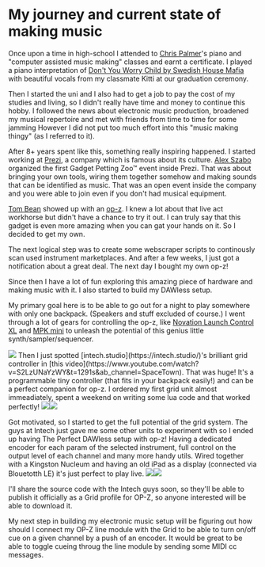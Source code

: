 # My journey and current state of making music

Once upon a time in high-school I attended to [Chris Palmer](https://open.spotify.com/artist/28VnidW62NnJOQAExf4HH6?si=HxFWu6pnR32gurroH0iscA)'s piano and "computer assisted music making" classes and earnt a certificate. I played a piano interpretation of [Don't You Worry Child by Swedish House Mafia](https://www.youtube.com/watch?v=r1MN4pR5wXM) with beautiful vocals from my classmate Kitti at our graduation ceremony.

Then I started the uni and I also had to get a job to pay the cost of my studies and living, so I didn't really have time and money to continue this hobby. I followed the news about electronic music production, broadened my musical repertoire and met with friends from time to time for some jamming However I did not put too much effort into this "music making thingy" (as I referred to it).

After 8+ years spent like this, something really inspiring happened. I started working at [Prezi](https://prezi.com), a company which is famous about its culture. [Alex Szabo](https://www.linkedin.com/in/alxszabo/) organized the first Gadget Petting Zoo™ event inside Prezi. That was about bringing your own tools, wiring them together somehow and making sounds that can be identified as music. That was an open event inside the company and you were able to join even if you don't had musical equipment.

[Tom Bean](https://www.linkedin.com/in/tkbean/) showed up with an [op-z](https://teenage.engineering/products/op-z). I knew a lot about that live act workhorse but didn't have a chance to try it out. I can truly say that this gadget is even more amazing when you can gat your hands on it. So I decided to get my own.

The next logical step was to create some webscraper scripts to continously scan used instrument marketplaces. And after a few weeks, I just got a notification about a great deal. The next day I bought my own op-z!

Since then I have a lot of fun exploring this amazing piece of hardware and making music with it. I also started to build my DAWless setup.

My primary goal here is to be able to go out for a night to play somewhere with only one backpack. (Speakers and stuff excluded of course.) I went through a lot of gears for controlling the op-z, like [Novation Launch Control XL](https://novationmusic.com/en/launch/launch-control-xl) and [MPK mini](https://www.akaipro.com/mpk-mini-mkii)  to unleash the potential of this genius little synth/sampler/sequencer. 

<img src="./launch.png" />
Then I just spotted [intech.studio](https://intech.studio/)'s brilliant grid controller in [this video](https://www.youtube.com/watch?v=S2LzUNaYzWY&t=1291s&ab_channel=SpaceTown). That was huge! 
It's a programmable tiny controller (that fits in your backpack easily!) and can be a perfect companion for op-z. I ordered my first grid unit almost immeadiately, spent a weekend on writing some lua code and that worked perfectly!
<img src="./mapping.png" /><img src="./wired_together.png" />

Got motivated, so I started to get the full potential of the grid system. The guys at Intech just gave me some other units to experiment with so I ended up having The Perfect DAWless setup with op-z! Having a dedicated encoder for each param of the selected instrument, full control on the output level of each channel and many more handy utils. Wired together with a Kingston Nucleum and having an old iPad as a display (connected via Blouetotth LE) it's just perfect to play live.
<img src="./planning.png" /><img src="./setup.png" />

I'll share the source code with the Intech guys soon, so they'll be able to publish it officially as a Grid profile for OP-Z, so anyone interested will be able to download it.

My next step in building my electronic music setup will be figuring out how should I connect my OP-Z line module with the Grid to be able to turn on/off cue on a given channel by a push of an encoder. It would be great to be able to toggle cueing throug the line module by sending some MIDI cc messages.